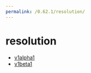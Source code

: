 ```yaml
---
permalink: /0.62.1/resolution/
---
```


# resolution



* [v1alpha1](v1alpha1/index.md)
* [v1beta1](v1beta1/index.md)